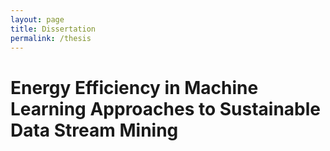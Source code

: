 ```yaml
---
layout: page
title: Dissertation
permalink: /thesis
---
```


# Energy Efficiency in Machine Learning Approaches to Sustainable Data Stream Mining
